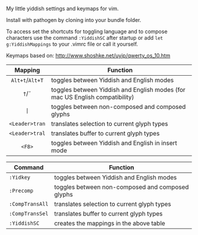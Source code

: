 My little yiddish settings and keymaps for vim.

Install with pathogen by cloning into your bundle folder.

To access set the shortcuts for toggling language and to compose characters use the command `:YiddishSC` after startup or add `let g:YiddishMappings` to your .vimrc file or call it yourself.

Keymaps based on: http://www.shoshke.net/uyip/qwerty_os_10.htm

| Mapping                           | Function                                              |
|:---------------------------------:| ----------------------------------------------------- |
| `Alt+t`/`Alt+T`                   | toggles between Yiddish and English modes             |
| <code>&#8224;</code>/<code>&#711;</code>              | toggles between Yiddish and English modes (for mac US English compatibility) |
| <code>&#124;</code>               | toggles between non-composed and composed glyphs      |
| <code>&#60;Leader&#62;tran</code> | translates selection to current glyph types           |
| <code>&#60;Leader&#62;tral</code> | translates buffer to current glyph types              |
| <code>&#60;F8&#62;</code>         | toggles between Yiddish and English in insert mode    |



| Command                           | Function                                              |
| --------------------------------- | ----------------------------------------------------- |
| `:Yidkey`                         | toggles between Yiddish and English modes             |
| `:Precomp`                        | toggles between non-composed and composed glyphs      |
| `:CompTransAll`                   | translates selection to current glyph types           |
| `:CompTransSel`                   | translates buffer to current glyph types              |
| `:YiddishSC`                      | creates the mappings in the above table               |
